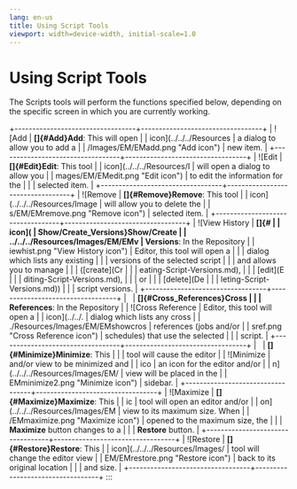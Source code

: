 ```yaml
---
lang: en-us
title: Using Script Tools
viewport: width=device-width, initial-scale=1.0
---
```


#  Using Script Tools

The Scripts tools will perform the functions specified below, depending
on the specific screen in which you are currently working.

+----------------------------------+----------------------------------+
| ![Add                            | **[]{#Add}Add**: This will open  | | icon](../../../Resources         | a dialog to allow you to add a   |
| /Images/EM/EMadd.png "Add icon") | new item.                        |
+----------------------------------+----------------------------------+
| ![Edit                           | **[]{#Edit}Edit**: This tool     | | icon](../../../Resources/I       | will open a dialog to allow you  |
| mages/EM/EMedit.png "Edit icon") | to edit the information for the  |
|                                  | selected item.                   |
+----------------------------------+----------------------------------+
| ![Remove                         | **[]{#Remove}Remove**: This tool | | icon](../../../Resources/Image   | will allow you to delete the     |
| s/EM/EMremove.png "Remove icon") | selected item.                   |
+----------------------------------+----------------------------------+
| ![View History                   | **[]{#                           | | icon](                           | Show/Create_Versions}Show/Create |
| ../../../Resources/Images/EM/EMv | Versions**: In the Repository    |
| iewhist.png "View History icon") | Editor, this tool will open a    |
|                                  | dialog which lists any existing  |
|                                  | versions of the selected script  |
|                                  | and allows you to manage         |
|                                  | ([create](Cr                     |
|                                  | eating-Script-Versions.md), |
|                                  | [edit](E                         |
|                                  | diting-Script-Versions.md), |
|                                  | or                               |
|                                  | [delete](De                      |
|                                  | leting-Script-Versions.md)) |
|                                  | script versions.                 |
+----------------------------------+----------------------------------+
|                                  | **[]{#Cross_References}Cross     | |                                  | References**: In the Repository  |
| ![Cross Reference                | Editor, this tool will open a    | | icon](../../.                    | dialog which lists any cross     |
| ./Resources/Images/EM/EMshowcros | references (jobs and/or          |
| sref.png "Cross Reference icon") | schedules) that use the selected |
|                                  | script.                          |
+----------------------------------+----------------------------------+
|                                  | **[]{#Minimize}Minimize**: This  | |                                  | tool will cause the editor       |
| ![Minimize                       | and/or view to be minimized and  | | ico                              | an icon for the editor and/or    |
| n](../../../Resources/Images/EM/ | view will be placed in the       |
| EMminimize2.png "Minimize icon") | sidebar.                         |
+----------------------------------+----------------------------------+
| ![Maximize                       | **[]{#Maximize}Maximize**: This  | | ic                               | tool will open an editor and/or  |
| on](../../../Resources/Images/EM | view to its maximum size. When   |
| /EMmaximize.png "Maximize icon") | opened to the maximum size, the  |
|                                  | **Maximize** button changes to a |
|                                  | **Restore** button.              |
+----------------------------------+----------------------------------+
| ![Restore                        | **[]{#Restore}Restore**: This    | | icon](../../../Resources/Images/ | tool will change the editor view |
| EM/EMrestore.png "Restore icon") | back to its original location    |
|                                  | and size.                        |
+----------------------------------+----------------------------------+
:::

 

